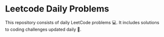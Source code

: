 # Leetcode Daily Problems
This repository consists of daily LeetCode problems 💻. It includes solutions to coding challenges updated daily 🔄.
